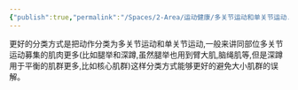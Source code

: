 ```yaml
---
{"publish":true,"permalink":"/Spaces/2-Area/运动健康/多关节运动和单关节运动.md","title":"多关节运动和单关节运动","created":"2022-10-13","modified":"2023-03-14","cssclasses":""}
---
```



更好的分类方式是把动作分类为多关节运动和单关节运动,一般来讲同部位多关节运动募集的肌肉更多(比如腿举和深蹲,虽然腿举也用到臂大肌,脑绳肌等,但是深蹲用于平衡的肌群更多,比如核心肌群)这样分类方式能够更好的避免大小肌群的误解。